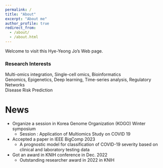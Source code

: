 ```yaml
---
permalink: /
title: "About"
excerpt: "About me"
author_profile: true
redirect_from: 
  - /about/
  - /about.html
---
```


Welcome to visit this Hye-Yeong Jo’s Web page.


### Research Interests
Multi-omics integration, Single-cell omics, Bioinformatics <br /> 
Genomics, Epigenetics, Deep learning, Time-series analysis, Regulatory Networks <br /> 
Disease Risk Prediction



News
======
* Organize a session in Korea Genome Organization (KOGO) Winter symposium
  * Session : Application of Multiomics Study on COVID 19
* Accepted a paper in IEEE BigComp 2023
  * A prognostic model for classification of COVID-19 severity based on clinical and laboratory testing data 
* Got an award in KNIH conference in Dec. 2022
  * Outstanding researcher award in 2022 in KNIH
